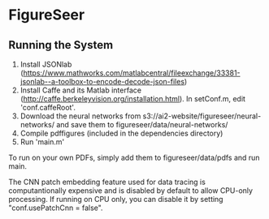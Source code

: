 # FigureSeer

## Running the System

1. Install JSONlab (https://www.mathworks.com/matlabcentral/fileexchange/33381-jsonlab--a-toolbox-to-encode-decode-json-files)
2. Install Caffe and its Matlab interface (http://caffe.berkeleyvision.org/installation.html). In setConf.m, edit 'conf.caffeRoot'.
3. Download the neural networks from s3://ai2-website/figureseer/neural-networks/ and save them to figureseer/data/neural-networks/
4. Compile pdffigures (included in the dependencies directory)
5. Run 'main.m'

To run on your own PDFs, simply add them to figureseer/data/pdfs and run main.

The CNN patch embedding feature used for data tracing is computantionally expensive and is disabled by default to allow CPU-only processing. If running on CPU only, you can disable it by setting "conf.usePatchCnn = false".
